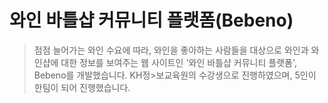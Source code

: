 # 와인 바틀샵 커뮤니티 플랫폼(Bebeno)
>점점 늘어가는 와인 수요에 따라, 와인을 좋아하는 사람들을 대상으로 와인과 와인샵에 대한 정보를 보여주는 웹 사이트인 '와인 바틀샵 커뮤니티 플랫폼', Bebeno를 개발했습니다. KH정>보교육원의 수강생으로 진행하였으며, 5인이 한팀이 되어 진행했습니다. 

